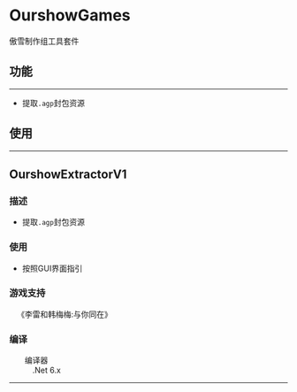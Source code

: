# OurshowGames

傲雪制作组工具套件

## 功能
---
* 提取`.agp`封包资源

## 使用
---

## OurshowExtractorV1
### 描述
* 提取`.agp`封包资源
### 使用
* 按照GUI界面指引
### 游戏支持
&emsp;《李雷和韩梅梅:与你同在》<br>
### 编译
&emsp;&emsp;编译器<br>
&emsp;&emsp;&emsp;.Net 6.x<br>

---
